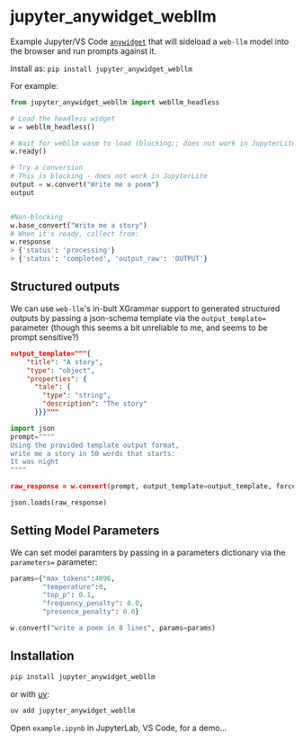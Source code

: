# jupyter_anywidget_webllm

Example Jupyter/VS Code [`anywidget`](https://anywidget.dev/) that will sideload a `web-llm` model into the browser and run prompts against it.

Install as: `pip install jupyter_anywidget_webllm`

For example:

```python
from jupyter_anywidget_webllm import webllm_headless

# Load the headless widget
w = webllm_headless()

# Wait for webllm wasm to load (blocking;; does not work in JupyterLite)
w.ready()

# Try a conversion
# This is blocking - does not work in JupyterLite
output = w.convert("Write me a poem")
output


#Non-blocking
w.base_convert("Write me a story")
# When it's ready, collect from:
w.response
> {'status': 'processing'}
> {'status': 'completed', 'output_raw': 'OUTPUT'}
```

## Structured outputs

We can use `web-llm`'s in-bult XGrammar support to generated structured outputs by passing a json-schema template via the `output_template=` parameter  (though this seems a bit unreliable to me, and seems to be prompt sensitive?)

```json
output_template="""{
    "title": "A story",
    "type": "object",
    "properties": {
      "tale": {
        "type": "string",
        "description": "The story"
      }}}"""
```

```python
import json
prompt=""""
Using the provided template output format,
write me a story in 50 words that starts:
It was night
""""

raw_response = w.convert(prompt, output_template=output_template, force=True)

json.loads(raw_response)
```

## Setting Model Parameters

We can set model paramters by passing in a parameters dictionary via the `parameters=` parameter:

```python
params={"max_tokens":4096,
        "temperature":0,
        "top_p": 0.1, 
        "frequency_penalty": 0.0,
        "presence_penalty": 0.0}

w.convert("write a poem in 8 lines", params=params)
```

## Installation

```sh
pip install jupyter_anywidget_webllm
```

or with [uv](https://github.com/astral-sh/uv):

```sh
uv add jupyter_anywidget_webllm
```

Open `example.ipynb` in JupyterLab, VS Code, for a demo...
